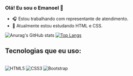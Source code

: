 ### Olá! Eu sou o Emanoel 👋

- 🎧  Estou trabalhando com representante de atendimento.
- 📖  Atualmente estou estudando HTML e CSS.

![Anurag's GitHub stats](https://github-readme-stats.vercel.app/api?username=emanoelaleixo&show_icons=true&theme=dark)
[![Top Langs](https://github-readme-stats.vercel.app/api/top-langs/?username=emanoelaleixo&layout=compact=true&theme=dark)](https://github.com/emanoelaleixo/github-readme-stats)

## Tecnologias que eu uso:

<div style="display:inline_block"><br/>
 <img align="center" alt="HTML5" src="https://img.shields.io/badge/HTML5-E34F26?style=for-the-badge&logo=html5&logoColor=white">
 <img align="center" alt="CSS3" src="https://img.shields.io/badge/CSS3-1572B6?style=for-the-badge&logo=css3&logoColor=white">
 <img align="center" alt="Bootstrap" src="https://img.shields.io/badge/Bootstrap-563D7C?style=for-the-badge&logo=bootstrap&logoColor=white">
</div>
